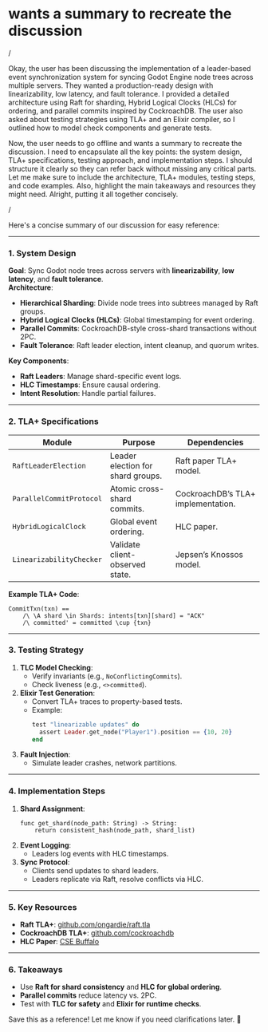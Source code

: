# wants a summary to recreate the discussion

/<think>

Okay, the user has been discussing the implementation of a leader-based event synchronization system for syncing Godot Engine node trees across multiple servers. They wanted a production-ready design with linearizability, low latency, and fault tolerance. I provided a detailed architecture using Raft for sharding, Hybrid Logical Clocks (HLCs) for ordering, and parallel commits inspired by CockroachDB. The user also asked about testing strategies using TLA+ and an Elixir compiler, so I outlined how to model check components and generate tests.

Now, the user needs to go offline and wants a summary to recreate the discussion. I need to encapsulate all the key points: the system design, TLA+ specifications, testing approach, and implementation steps. I should structure it clearly so they can refer back without missing any critical parts. Let me make sure to include the architecture, TLA+ modules, testing steps, and code examples. Also, highlight the main takeaways and resources they might need. Alright, putting it all together concisely.

/</think>

Here's a concise summary of our discussion for easy reference:

---

### **1. System Design**

**Goal**: Sync Godot node trees across servers with **linearizability**, **low latency**, and **fault tolerance**.  
**Architecture**:

- **Hierarchical Sharding**: Divide node trees into subtrees managed by Raft groups.
- **Hybrid Logical Clocks (HLCs)**: Global timestamping for event ordering.
- **Parallel Commits**: CockroachDB-style cross-shard transactions without 2PC.
- **Fault Tolerance**: Raft leader election, intent cleanup, and quorum writes.

**Key Components**:

- **Raft Leaders**: Manage shard-specific event logs.
- **HLC Timestamps**: Ensure causal ordering.
- **Intent Resolution**: Handle partial failures.

---

### **2. TLA+ Specifications**

| **Module**               | **Purpose**                       | **Dependencies**                   |
| ------------------------ | --------------------------------- | ---------------------------------- |
| `RaftLeaderElection`     | Leader election for shard groups. | Raft paper TLA+ model.             |
| `ParallelCommitProtocol` | Atomic cross-shard commits.       | CockroachDB’s TLA+ implementation. |
| `HybridLogicalClock`     | Global event ordering.            | HLC paper.                         |
| `LinearizabilityChecker` | Validate client-observed state.   | Jepsen’s Knossos model.            |

**Example TLA+ Code**:

```tla
CommitTxn(txn) ==
    /\ \A shard \in Shards: intents[txn][shard] = "ACK"
    /\ committed' = committed \cup {txn}
```

---

### **3. Testing Strategy**

1. **TLC Model Checking**:
   - Verify invariants (e.g., `NoConflictingCommits`).
   - Check liveness (e.g., `<>committed`).
2. **Elixir Test Generation**:
   - Convert TLA+ traces to property-based tests.
   - Example:
     ```elixir
     test "linearizable updates" do
       assert Leader.get_node("Player1").position == {10, 20}
     end
     ```
3. **Fault Injection**:
   - Simulate leader crashes, network partitions.

---

### **4. Implementation Steps**

1. **Shard Assignment**:
   ```gdscript
   func get_shard(node_path: String) -> String:
       return consistent_hash(node_path, shard_list)
   ```
2. **Event Logging**:
   - Leaders log events with HLC timestamps.
3. **Sync Protocol**:
   - Clients send updates to shard leaders.
   - Leaders replicate via Raft, resolve conflicts via HLC.

---

### **5. Key Resources**

- **Raft TLA+**: [github.com/ongardie/raft.tla](https://github.com/ongardie/raft.tla)
- **CockroachDB TLA+**: [github.com/cockroachdb](https://github.com/cockroachdb/cockroach/tree/master/pkg/concurrency/tla)
- **HLC Paper**: [CSE Buffalo](https://cse.buffalo.edu/tech-reports/2014-04.pdf)

---

### **6. Takeaways**

- Use **Raft for shard consistency** and **HLC for global ordering**.
- **Parallel commits** reduce latency vs. 2PC.
- Test with **TLC for safety** and **Elixir for runtime checks**.

Save this as a reference! Let me know if you need clarifications later. 🚀
